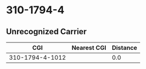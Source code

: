 # 310-1794-4
## Unrecognized Carrier


| CGI | Nearest CGI | Distance |
|-----|-------------|----------|
| 310-1794-4-1012 |  | 0.0 |
